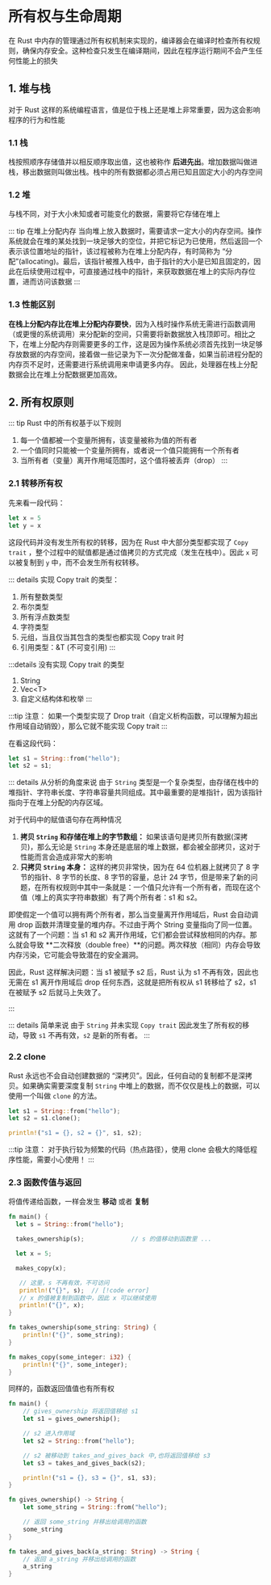 # 所有权与生命周期

在 Rust 中内存的管理通过所有权机制来实现的，编译器会在编译时检查所有权规则，确保内存安全。这种检查只发生在编译期间，因此在程序运行期间不会产生任何性能上的损失

## 1. 堆与栈

对于 Rust 这样的系统编程语言，值是位于栈上还是堆上非常重要，因为这会影响程序的行为和性能

### 1.1 栈

栈按照顺序存储值并以相反顺序取出值，这也被称作 **后进先出**。增加数据叫做进栈，移出数据则叫做出栈。栈中的所有数据都必须占用已知且固定大小的内存空间

### 1.2 堆

与栈不同，对于大小未知或者可能变化的数据，需要将它存储在堆上

::: tip 在堆上分配内存
当向堆上放入数据时，需要请求一定大小的内存空间。操作系统就会在堆的某处找到一块足够大的空位，并把它标记为已使用，然后返回一个表示该位置地址的指针，该过程被称为在堆上分配内存，有时简称为 “分配”(allocating)。最后，该指针被推入栈中，由于指针的大小是已知且固定的，因此在后续使用过程中，可直接通过栈中的指针，来获取数据在堆上的实际内存位置，进而访问该数据
:::

### 1.3 性能区别

**在栈上分配内存比在堆上分配内存要快**，因为入栈时操作系统无需进行函数调用（或更慢的系统调用）来分配新的空间，只需要将新数据放入栈顶即可。相比之下，在堆上分配内存则需要更多的工作，这是因为操作系统必须首先找到一块足够存放数据的内存空间，接着做一些记录为下一次分配做准备，如果当前进程分配的内存页不足时，还需要进行系统调用来申请更多内存。 因此，处理器在栈上分配数据会比在堆上分配数据更加高效。

## 2. 所有权原则

::: tip Rust 中的所有权基于以下规则
1. 每一个值都被一个变量所拥有，该变量被称为值的所有者
2. 一个值同时只能被一个变量所拥有，或者说一个值只能拥有一个所有者
3. 当所有者（变量）离开作用域范围时，这个值将被丢弃（drop）
:::

### 2.1 转移所有权

先来看一段代码：

```rust
let x = 5
let y = x
```

这段代码并没有发生所有权的转移，因为在 Rust 中大部分类型都实现了 `Copy trait` ，整个过程中的赋值都是通过值拷贝的方式完成（发生在栈中）。因此 `x` 可以被复制到 `y` 中，而不会发生所有权转移。

::: details 实现 Copy trait 的类型：
1. 所有整数类型
2. 布尔类型
3. 所有浮点数类型
4. 字符类型
5. 元组，当且仅当其包含的类型也都实现 Copy trait 时
6. 引用类型：&T (不可变引用)
:::

:::details 没有实现 Copy trait 的类型
1. String
2. Vec\<T\>
3. 自定义结构体和枚举
:::

:::tip 注意：
如果一个类型实现了 Drop trait（自定义析构函数，可以理解为超出作用域自动销毁），那么它就不能实现 Copy trait
:::

在看这段代码：

```rust
let s1 = String::from("hello");
let s2 = s1;
```

::: details 从分析的角度来说
由于 `String` 类型是一个复杂类型，由存储在栈中的堆指针、字符串长度、字符串容量共同组成。其中最重要的是堆指针，因为该指针指向于在堆上分配的内存区域。

对于代码中的赋值语句存在两种情况
1. **拷贝 `String` 和存储在堆上的字节数组：** 如果该语句是拷贝所有数据(深拷贝)，那么无论是 `String` 本身还是底层的堆上数据，都会被全部拷贝，这对于性能而言会造成非常大的影响
2. **只拷贝 `String` 本身：** 这样的拷贝非常快，因为在 64 位机器上就拷贝了 8 字节的指针、8 字节的长度、8 字节的容量，总计 24 字节，但是带来了新的问题，在所有权规则中其中一条就是：一个值只允许有一个所有者，而现在这个值（堆上的真实字符串数据）有了两个所有者：s1 和 s2。

即使假定一个值可以拥有两个所有者，那么当变量离开作用域后，Rust 会自动调用 drop 函数并清理变量的堆内存。不过由于两个 String 变量指向了同一位置。这就有了一个问题：当 s1 和 s2 离开作用域，它们都会尝试释放相同的内存。那么就会导致 **二次释放（double free）**的问题。两次释放（相同）内存会导致内存污染，它可能会导致潜在的安全漏洞。

因此，Rust 这样解决问题：当 s1 被赋予 s2 后，Rust 认为 s1 不再有效，因此也无需在 s1 离开作用域后 drop 任何东西，这就是把所有权从 s1 转移给了 s2，s1 在被赋予 s2 后就马上失效了。

:::

::: details 简单来说
由于 `String` 并未实现 `Copy trait` 因此发生了所有权的移动，导致 `s1` 不再有效，`s2` 是新的所有者。
:::

### 2.2 clone 

Rust 永远也不会自动创建数据的 “深拷贝”。因此，任何自动的复制都不是深拷贝。如果确实需要深度复制 `String` 中堆上的数据，而不仅仅是栈上的数据，可以使用一个叫做 `clone` 的方法。

```rust
let s1 = String::from("hello");
let s2 = s1.clone();

println!("s1 = {}, s2 = {}", s1, s2);
```

:::tip 注意：
对于执行较为频繁的代码（热点路径），使用 clone 会极大的降低程序性能，需要小心使用！
:::


### 2.3 函数传值与返回

将值传递给函数，一样会发生 **移动** 或者 **复制**

```rust
fn main() {
  let s = String::from("hello");

  takes_ownership(s);             // s 的值移动到函数里 ...

  let x = 5;

  makes_copy(x); 

   // 这里，s 不再有效，不可访问
   println!("{}", s);  // [!code error]
   // x 的值被复制到函数中，因此 x 可以继续使用
   println!("{}", x);
}

fn takes_ownership(some_string: String) {
    println!("{}", some_string);
}

fn makes_copy(some_integer: i32) {
    println!("{}", some_integer);
}
```

同样的，函数返回值值也有所有权

```rust
fn main() {
    // gives_ownership 将返回值移给 s1
    let s1 = gives_ownership();

    // s2 进入作用域
    let s2 = String::from("hello");

    // s2 被移动到 takes_and_gives_back 中,也将返回值移给 s3
    let s3 = takes_and_gives_back(s2);

    println!("s1 = {}, s3 = {}", s1, s3);
}

fn gives_ownership() -> String {
    let some_string = String::from("hello");

    // 返回 some_string 并移出给调用的函数
    some_string
}

fn takes_and_gives_back(a_string: String) -> String {
    // 返回 a_string 并移出给调用的函数
    a_string  
}
```
